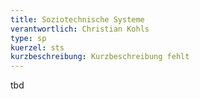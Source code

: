 ```yaml
---
title: Soziotechnische Systeme
verantwortlich: Christian Kohls
type: sp
kuerzel: sts
kurzbeschreibung: Kurzbeschreibung fehlt
---
```


tbd